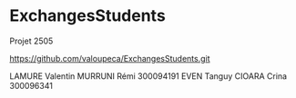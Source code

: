 # ExchangesStudents
Projet 2505

https://github.com/valoupeca/ExchangesStudents.git


LAMURE Valentin
MURRUNI Rémi  300094191
EVEN Tanguy
CIOARA Crina 300096341

